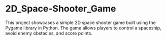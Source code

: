 # 2D_Space-Shooter_Game
This project showcases a simple 2D space shooter game built using the Pygame library in Python. The game allows players to control a spaceship, avoid enemy obstacles, and score points.
